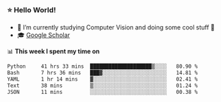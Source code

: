### ⭐️ Hello World!

<!--
**hologerry/hologerry** is a ✨ _special_ ✨ repository because its `README.md` (this file) appears on your GitHub profile.

Here are some ideas to get you started:

- 🔭 I’m currently working and studying on Computer Vision
- 🌱 I’m currently learning at Peking University
- 💬 Ask me about 
- 📫 How to reach me: E-mail
- 😄 Pronouns: he/his
- ⚡ Fun fact: Music is the Power
-->


- 🔭 I’m currently studying Computer Vision and doing some cool stuff 🤖
- 🎓 [Google Scholar](https://scholar.google.com/citations?user=3ykqW9wAAAAJ&hl=en)


📊 **This week I spent my time on**

<!--START_SECTION:waka-->

```txt
Python     41 hrs 33 mins  ████████████████████▒░░░░   80.90 %
Bash       7 hrs 36 mins   ███▓░░░░░░░░░░░░░░░░░░░░░   14.81 %
YAML       1 hr 14 mins    ▓░░░░░░░░░░░░░░░░░░░░░░░░   02.41 %
Text       38 mins         ▒░░░░░░░░░░░░░░░░░░░░░░░░   01.24 %
JSON       11 mins         ░░░░░░░░░░░░░░░░░░░░░░░░░   00.38 %
```

<!--END_SECTION:waka-->
